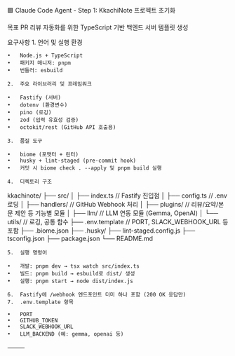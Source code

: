 🟩 Claude Code Agent - Step 1: KkachiNote 프로젝트 초기화

목표
PR 리뷰 자동화를 위한 TypeScript 기반 백엔드 서버 템플릿 생성

요구사항
	1.	언어 및 실행 환경

	•	Node.js + TypeScript
	•	패키지 매니저: pnpm
	•	번들러: esbuild

	2.	주요 라이브러리 및 프레임워크

	•	Fastify (서버)
	•	dotenv (환경변수)
	•	pino (로깅)
	•	zod (입력 유효성 검증)
	•	octokit/rest (GitHub API 호출용)

	3.	품질 도구

	•	biome (포맷터 + 린터)
	•	husky + lint-staged (pre-commit hook)
	•	커밋 시 biome check . --apply 및 pnpm build 실행

	4.	디렉토리 구조

kkachinote/
├── src/
│   ├── index.ts              // Fastify 진입점
│   ├── config.ts             // .env 로딩
│   ├── handlers/             // GitHub Webhook 처리
│   ├── plugins/              // 리뷰/요약/본문 제안 등 기능별 모듈
│   ├── llm/                  // LLM 연동 모듈 (Gemma, OpenAI)
│   └── utils/                // 로깅, 공통 함수
├── .env.template             // PORT, SLACK_WEBHOOK_URL 등 포함
├── .biome.json
├── .husky/
├── lint-staged.config.js
├── tsconfig.json
├── package.json
└── README.md

	5.	실행 명령어

	•	개발: pnpm dev → tsx watch src/index.ts
	•	빌드: pnpm build → esbuild로 dist/ 생성
	•	실행: pnpm start → node dist/index.js

	6.	Fastify에 /webhook 엔드포인트 더미 하나 포함 (200 OK 응답만)
	7.	.env.template 항목

	•	PORT
	•	GITHUB_TOKEN
	•	SLACK_WEBHOOK_URL
	•	LLM_BACKEND (예: gemma, openai 등)

⸻

